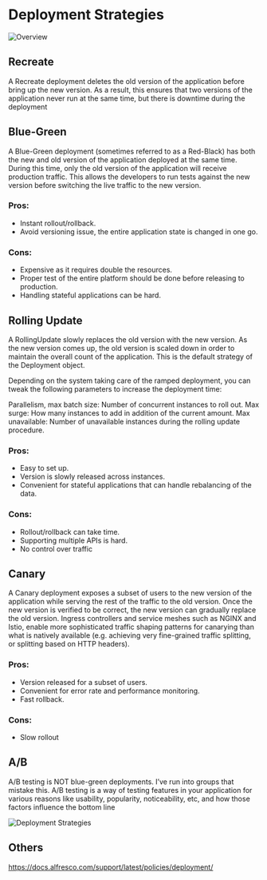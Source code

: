 # Deployment Strategies

![Overview](https://lh3.googleusercontent.com/pw/ABLVV85DOIlUfGwfZ0HXN4B8f-qGHAWgE_rbERaJM6BnzUGbiWAo7y-eOQrWXqm5znw0uL1bn9ICQ7EGfr3KdKvq1M0tXkG0RBf6SiJZLkuXiAL4VxMIimOE3ebgcbifAjfjVZeasWdgbV9E5pqnxEIyfvOt_PmeFo976p0tya8h6OcK3I51GyeZmK21sYDinlWnA2nYWU6DVXxTIF0_URnWuV8eswTBO6ly8bUn3V8nPSfP3Ei5J0pHIhdRFViSxnHlSbUwmxKr1jRSI5eo6Jh4QMukZuv55JOtD8WisFTxeqzZdJqgk21ITk0yBBkcfJBI9ZwsEuZR_P38-3QRgyQMHd9Gg1--cXnldouUm-4-D34eXVdNaGlrvCcj5EHQ5bXtzuAqBx6V9K5GQ1re77J3xVCrF8I4S8959TWsXppPef-h3RZcgXxEi4F6K_-K1vk_qsbS8hMx1TLdTFtGAVVSbVaxNJIY4R3_kv-jydxVfUEvUM_489Nc9llJBliZzhWFw-8PdJaKs6k3iXhxjkJPDm6bj6xNObgOXh798fMeefdARdJUMJgRlxwSKbWARmrDuLIV323aOmUy1Fpmec1gb4OjifuMgU0bKj5NfDB00ikHL92NW6om4qYLpnCOkiQKlbTHPIhVZqyaVvvi3ZQXTQCGvwhbCvLhDPp_If5Xk9PBwBqdGlmFRHx2AijBO9RYX1F8Cf6COdjWLeQuy4CdJZdEFLjcTvuoAYIoxfpq9wLv6FfQcxi14m40ZCmwSOweouot_J4OY1Bw_US4Gl4gxv-odfhzEY_np_fPk0c-I2T6giHVfAOCQezSG8H6FiRt4GETx7EKO0yxwVhb1x8GFnCuswkY4V51W-3vpUPbdDiZ76pI05Ta8JOqvo8SXwpTJcStoTRWImEuFfei81oXhs6Q3PC0fwT-MADqv8dwbw=w771-h925-s-no-gm)

## Recreate
A Recreate deployment deletes the old version of the application before bring up the new version. As a result, this ensures that two versions of the application never run at the same time, but there is downtime during the deployment

## Blue-Green
A Blue-Green deployment (sometimes referred to as a Red-Black) has both the new and old version of the application deployed at the same time. During this time, only the old version of the application will receive production traffic. This allows the developers to run tests against the new version before switching the live traffic to the new version.

### Pros:

- Instant rollout/rollback.
- Avoid versioning issue, the entire application state is changed in one go.

### Cons:

- Expensive as it requires double the resources.
- Proper test of the entire platform should be done before releasing to production.
- Handling stateful applications can be hard.

## Rolling Update

A RollingUpdate slowly replaces the old version with the new version. As the new version comes up, the old version is scaled down in order to maintain the overall count of the application. This is the default strategy of the Deployment object.

Depending on the system taking care of the ramped deployment, you can tweak the following parameters to increase the deployment time:

Parallelism, max batch size: Number of concurrent instances to roll out.
Max surge: How many instances to add in addition of the current amount.
Max unavailable: Number of unavailable instances during the rolling update procedure.

### Pros:

- Easy to set up.
- Version is slowly released across instances.
- Convenient for stateful applications that can handle rebalancing of the data.

### Cons:
- Rollout/rollback can take time.
- Supporting multiple APIs is hard.
- No control over traffic

## Canary

A Canary deployment exposes a subset of users to the new version of the application while serving the rest of the traffic to the old version. Once the new version is verified to be correct, the new version can gradually replace the old version. Ingress controllers and service meshes such as NGINX and Istio, enable more sophisticated traffic shaping patterns for canarying than what is natively available (e.g. achieving very fine-grained traffic splitting, or splitting based on HTTP headers).

### Pros:
- Version released for a subset of users.
- Convenient for error rate and performance monitoring.
- Fast rollback.

### Cons:
- Slow rollout

## A/B
A/B testing is NOT blue-green deployments. I’ve run into groups that mistake this. A/B testing is a way of testing features in your application for various reasons like usability, popularity, noticeability, etc, and how those factors influence the bottom line


![Deployment Strategies](https://lh3.googleusercontent.com/pw/ABLVV84mul9E_iTwdA-JogxlUyc2DTgGtrka8TBJAj4SAxkwR2UyvoyJRrwG_rCm3qCFEWJ_of55PVShzhxKHvS7zylRANB6J4kHX_dnM9S7Jibxpw3ZjYEdz2IFUYwqBFwEyQi7i0eOAkfw2tGkOTAqL6vtQ8GEsPlRb8T-dTLu7DIK3Tj63vBN-Yalvs8NTmPMuArc-aDMgOEVPs1xRRtfqfZ-ApUONsnefMatmpyryfqrV7up5e-d_fL7cAvoW2q-klJavsB8QnOUvXaDlZt0TDN1NMGOtDveReVmQ1BYwU4LP_Kp5sz7uahB-elji1G1L0_1FivLv5_G-Xk3_hDYmh5l8B0vxsnkH0Ymv9ErE-UMZGuVNUBfoww49wvWEoSqBbuNqFA-Tu5UXCVPMdTwtUztvTnAPFkc9bRSqA5EC5CVjaiH-KfL3cDGrJhUuLR3aKGIlEpVfl9J0dfcQ6K8tokLGnwqVeD4LNAFIj2kp9i8kwDNnUKmXvBtvPcB3Id0F1NBIq6IiAEi_icK6PLEQeUBjSUb-HUldhk7ezKXqPmDE2BKwSdfGSdMUUUa4Qz17YOJxb1aN0BPOa7Ji5mvKh4hwY9Tfbja-kPLiq-xsYY0qpE2QkbScElekBHFyZingKdZZ75Kkutlo2Aj4YRPyie6X3vJ8pQOY9x5RTTixpPc0uli3PZ5Mf6bkBLR08XiiL1C_AWv9SfRsOgmMs11qVXX8wuKKF3AsjsdLr0moJnG5GV4KAgJAU2iUOCK1ZmY2rfsmOSqwbz_d-d-1MoOjhsbR-8FCh2cjx7VDQbLVJo8fPFXMCaqTt4Pb8Qaae0oudWIcsSPB4Z-xIv-Faos3Jej5qahJBJyapeWeeVKirVyVEdYIrzWfRXHydsDaxTPWX0148xuGo1TXKWrqiTTp4sE3kBKUTSL1vG9lvpidw=w1400-h925-s-no-gm)


## Others

https://docs.alfresco.com/support/latest/policies/deployment/